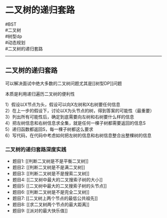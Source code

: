 # 二叉树的递归套路

#BST   
#二叉树    
#树型dp   
#动态规划    
#二叉树的递归套路 

---

## 二叉树的递归套路

可以解决面试中绝大多数的二叉树问题尤其是[[树型DP]]问题

本质是利用递归遍历二叉树的便利性


1）假设以X节点为头，假设可以向X左树和X右树要任何信息  
2）在上一步的假设下，讨论以X为头节点的树，得到答案的可能性（最重要）  
3）列出所有可能性后，确定到底需要向左树和右树要什么样的信息  
4）把左树信息和右树信息求全集，就是任何一棵子树都需要返回的信息S  
5）递归函数都返回S，每一棵子树都这么要求  
6）写代码，在代码中考虑如何把左树的信息和右树信息整合出整棵树的信息  


### 二叉树的递归套路深度实践

- 题目1: [[判断二叉树是不是平衡二叉树]]
- 题目2: [[判断二叉树是不是满二叉树]]
- 题目3: [[判断二叉树是不是搜索二叉树]]
- 题目4: [[二叉树中最大的二叉搜索子树的大小]]
- 题目5: [[二叉树中最大的二叉搜索子树的头节点]]
- 题目6: [[判断二叉树是不是完全二叉树]]
- 题目7: [[二叉树上两个节点的最低公共祖先]]
- 题目8: [[求二叉树两个节点的最大距离]]
- 题目9: [[派对的最大快乐值]]
